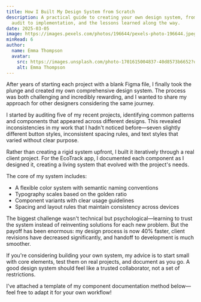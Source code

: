 ---title: How I Built My Design System from Scratchdescription: A practical guide to creating your own design system, from initial  audit to implementation, and the lessons learned along the way.date: 2025-03-05image: https://images.pexels.com/photos/196644/pexels-photo-196644.jpeg?auto=compress&cs=tinysrgb&w=1260&h=750&dpr=1minRead: 6author:  name: Emma Thompson  avatar:    src: https://images.unsplash.com/photo-1701615004837-40d8573b6652?q=80&w=1480&auto=format&fit=crop&ixlib=rb-4.0.3&ixid=M3wxMjA3fDB8MHxwaG90by1wYWdlfHx8fGVufDB8fHx8fA%3D%3D    alt: Emma Thompson---After years of starting each project with a blank Figma file, I finally took the plunge and created my own comprehensive design system. The process was both challenging and incredibly rewarding, and I wanted to share my approach for other designers considering the same journey.I started by auditing five of my recent projects, identifying common patterns and components that appeared across different designs. This revealed inconsistencies in my work that I hadn't noticed before—seven slightly different button styles, inconsistent spacing rules, and text styles that varied without clear purpose.Rather than creating a rigid system upfront, I built it iteratively through a real client project. For the EcoTrack app, I documented each component as I designed it, creating a living system that evolved with the project's needs.The core of my system includes:- A flexible color system with semantic naming conventions- Typography scales based on the golden ratio- Component variants with clear usage guidelines- Spacing and layout rules that maintain consistency across devicesThe biggest challenge wasn't technical but psychological—learning to trust the system instead of reinventing solutions for each new problem. But the payoff has been enormous: my design process is now 40% faster, client revisions have decreased significantly, and handoff to development is much smoother.If you're considering building your own system, my advice is to start small with core elements, test them on real projects, and document as you go. A good design system should feel like a trusted collaborator, not a set of restrictions.I've attached a template of my component documentation method below—feel free to adapt it for your own workflow!